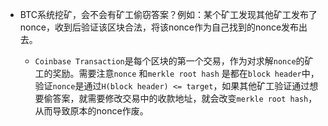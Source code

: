 - BTC系统挖矿，会不会有矿工偷窃答案？例如：某个矿工发现其他矿工发布了nonce，收到后验证该区块合法，将该nonce作为自己找到的nonce发布出去。

  - `Coinbase Transaction`是每个区块的第一个交易，作为对求解`nonce`的矿工的奖励。需要注意`nonce` 和`merkle root hash` 是都在`block header`中，验证`nonce`是通过`H(block header) <= target`，如果其他矿工验证通过想要偷答案，就需要修改交易中的收款地址，就会改变`merkle root hash`，从而导致原本的nonce作废。
